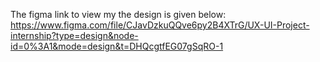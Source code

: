 The figma link to view my the  design is given below:
https://www.figma.com/file/CJavDzkuQQve6py2B4XTrG/UX-UI-Project-internship?type=design&node-id=0%3A1&mode=design&t=DHQcgtfEG07gSqRO-1



